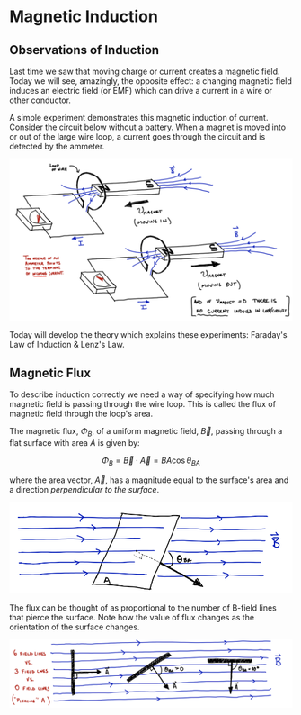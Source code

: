 # Magnetic Induction

## Observations of Induction

Last time we saw that moving charge or current creates a magnetic field. Today we will see, amazingly, the opposite effect: a changing magnetic field induces an electric field (or EMF) which can drive a current in a wire or other conductor.

A simple experiment demonstrates this magnetic induction of current. Consider the circuit below without a battery. When a magnet is moved into or out of the large wire loop, a current goes through the circuit and is detected by the ammeter.

![A magnet is pushed into or out of a loop of wire, causing a changing magnetic flux.  This causes a current in the wire.](images/14_push-magnet-in-out-loop.png)

Today will develop the theory which explains these experiments: Faraday's Law of Induction & Lenz's Law.

## Magnetic Flux

To describe induction correctly we need a way of specifying how much magnetic field is passing through the wire loop. This is called the flux of magnetic field through the loop's area.

The magnetic flux, $\Phi_B$, of a uniform magnetic field, $\vec{B}$, passing through a flat surface with area $A$ is given by:
```math
\Phi_B = \vec{B} \cdot \vec{A} = BA \cos \theta_{BA}
```
where the area vector, $\vec{A}$, has a magnitude equal to the surface's area and a direction *perpendicular to the surface*.

![Flux of magnetic field through a flat area, with the area vector at an angle to the field](images/14_flux-one.png)

The flux can be thought of as proportional to the number of B-field lines that pierce the surface.  Note how the value of flux changes as the orientation of the surface changes.

![Flux of magnetic field through a flat area, with the area vector at different angles to the field](images/14_flux-two.png)



